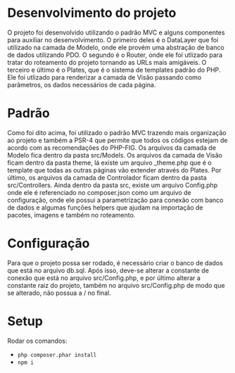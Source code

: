 # Desenvolvimento do projeto
O projeto foi desenvolvido utilizando o padrão MVC e alguns componentes para auxiliar no desenvolvimento. O primeiro deles é o DataLayer que foi utilizado na camada de Modelo, onde ele provém uma abstração de banco de dados utilizando PDO. O segundo é o Router, onde ele foi utlizado para tratar do roteamento do projeto tornando as URLs mais amigáveis. O terceiro e último é o Plates, que é o sistema de templates padrão do PHP. Ele foi utlizado para renderizar a camada de Visão passando como parâmetros, os dados necessários de cada página.

# Padrão
Como foi dito acima, foi utilizado o padrão MVC trazendo mais organização ao projeto e também a PSR-4 que permite que todos os códigos estejam de acordo com as recomendações do PHP-FIG. Os arquivos da camada de Modelo fica dentro da pasta src/Models. Os arquivos da camada de Visão ficam dentro da pasta theme, lá existe um arquivo _theme.php que é o template que todas as outras páginas vão extender através do Plates. Por último, os arquivos da camada de Controlador ficam dentro da pasta src/Controllers. Ainda dentro da pasta src, existe um arquivo Config.php onde ele é referenciado no composer.json como um arquivo de configuração, onde ele possui a parametrização para conexão com banco de dados e algumas funções helpers que ajudam na importação de pacotes, imagens e também no roteamento.

# Configuração
Para que o projeto possa ser rodado, é necessário criar o banco de dados que está no arquivo db.sql. Após isso, deve-se alterar a constante de conexão que está no arquivo src/Config.php, e por último alterar a constante raiz do projeto, também no arquivo src/Config.php de modo que se alterado, não possua a / no final.

# Setup
Rodar os comandos: 
- ```php composer.phar install``` 
- ```npm i```